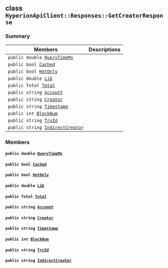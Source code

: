 ## class `HyperionApiClient::Responses::GetCreatorResponse` 

### Summary

 Members                        | Descriptions                                
--------------------------------|---------------------------------------------
`public double `[`QueryTimeMs`](#class_hyperion_api_client_1_1_responses_1_1_get_creator_response_1aaed05a434b4de2c0ca564fe4e3d8a2ec) | 
`public bool `[`Cached`](#class_hyperion_api_client_1_1_responses_1_1_get_creator_response_1a4c2f66ac7e92baee23ff3feaedd0a069) | 
`public bool `[`HotOnly`](#class_hyperion_api_client_1_1_responses_1_1_get_creator_response_1aede0d7016e2e36bf71998767504ae13f) | 
`public double `[`Lib`](#class_hyperion_api_client_1_1_responses_1_1_get_creator_response_1aadde7ea54f4086c6436402e5cdfb36d8) | 
`public Total `[`Total`](#class_hyperion_api_client_1_1_responses_1_1_get_creator_response_1aadea4b415425548b9fbcf43685f59cd1) | 
`public string `[`Account`](#class_hyperion_api_client_1_1_responses_1_1_get_creator_response_1a8edb7e614aa530a58c647d8d273b1d8b) | 
`public string `[`Creator`](#class_hyperion_api_client_1_1_responses_1_1_get_creator_response_1ac6576e54f7fe4af27631de464f458a7b) | 
`public string `[`Timestamp`](#class_hyperion_api_client_1_1_responses_1_1_get_creator_response_1a2f6cff44f7d31294dab060179c01445d) | 
`public int `[`BlockNum`](#class_hyperion_api_client_1_1_responses_1_1_get_creator_response_1a5c75360929c5cb4353443f5c28de94dd) | 
`public string `[`TrxId`](#class_hyperion_api_client_1_1_responses_1_1_get_creator_response_1a7c78eedbaccb6d52a437e5c706dabab1) | 
`public string `[`IndirectCreator`](#class_hyperion_api_client_1_1_responses_1_1_get_creator_response_1aee23eafac01b0150d555467e5c8718a0) | 

### Members

#### `public double `[`QueryTimeMs`](#class_hyperion_api_client_1_1_responses_1_1_get_creator_response_1aaed05a434b4de2c0ca564fe4e3d8a2ec) 

#### `public bool `[`Cached`](#class_hyperion_api_client_1_1_responses_1_1_get_creator_response_1a4c2f66ac7e92baee23ff3feaedd0a069) 

#### `public bool `[`HotOnly`](#class_hyperion_api_client_1_1_responses_1_1_get_creator_response_1aede0d7016e2e36bf71998767504ae13f) 

#### `public double `[`Lib`](#class_hyperion_api_client_1_1_responses_1_1_get_creator_response_1aadde7ea54f4086c6436402e5cdfb36d8) 

#### `public Total `[`Total`](#class_hyperion_api_client_1_1_responses_1_1_get_creator_response_1aadea4b415425548b9fbcf43685f59cd1) 

#### `public string `[`Account`](#class_hyperion_api_client_1_1_responses_1_1_get_creator_response_1a8edb7e614aa530a58c647d8d273b1d8b) 

#### `public string `[`Creator`](#class_hyperion_api_client_1_1_responses_1_1_get_creator_response_1ac6576e54f7fe4af27631de464f458a7b) 

#### `public string `[`Timestamp`](#class_hyperion_api_client_1_1_responses_1_1_get_creator_response_1a2f6cff44f7d31294dab060179c01445d) 

#### `public int `[`BlockNum`](#class_hyperion_api_client_1_1_responses_1_1_get_creator_response_1a5c75360929c5cb4353443f5c28de94dd) 

#### `public string `[`TrxId`](#class_hyperion_api_client_1_1_responses_1_1_get_creator_response_1a7c78eedbaccb6d52a437e5c706dabab1) 

#### `public string `[`IndirectCreator`](#class_hyperion_api_client_1_1_responses_1_1_get_creator_response_1aee23eafac01b0150d555467e5c8718a0) 


